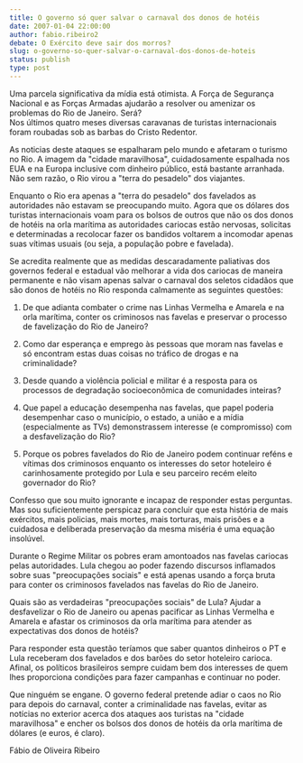 ```yaml
---
title: O governo só quer salvar o carnaval dos donos de hotéis
date: 2007-01-04 22:00:00
author: fabio.ribeiro2
debate: O Exército deve sair dos morros?
slug: o-governo-so-quer-salvar-o-carnaval-dos-donos-de-hoteis
status: publish 
type: post
---
```


Uma parcela significativa da mídia está otimista. A Força de Segurança Nacional e as Forças Armadas ajudarão a resolver ou amenizar os problemas do Rio de Janeiro. Será?  
Nos últimos quatro meses diversas caravanas de turistas internacionais foram roubadas sob as barbas do Cristo Redentor.   
  
As noticias deste ataques se espalharam pelo mundo e afetaram o turismo no Rio. A imagem da "cidade maravilhosa", cuidadosamente espalhada nos EUA e na Europa inclusive com dinheiro público, está bastante arranhada. Não sem razão, o Rio virou a "terra do pesadelo" dos viajantes.  
  
Enquanto o Rio era apenas a "terra do pesadelo" dos favelados as autoridades não estavam se preocupando muito. Agora que os dólares dos turistas internacionais voam para os bolsos de outros que não os dos donos de hotéis na orla marítima as autoridades cariocas estão nervosas, solicitas e determinadas a recolocar fazer os bandidos voltarem a incomodar apenas suas vítimas usuais (ou seja, a população pobre e favelada).  
  
Se acredita realmente que as medidas descaradamente paliativas dos governos federal e estadual vão melhorar a vida dos cariocas de maneira permanente e não visam apenas salvar o carnaval dos seletos cidadãos que são donos de hotéis no Rio responda calmamente as seguintes questões:  
  
1) De que adianta combater o crime nas Linhas Vermelha e Amarela e na orla marítima, conter os criminosos nas favelas e preservar o processo de favelização do Rio de Janeiro?   
  
2) Como dar esperança e emprego às pessoas que moram nas favelas e só encontram estas duas coisas no tráfico de drogas e na criminalidade?   
  
3) Desde quando a violência policial e militar é a resposta para os processos de degradação socioeconômica de comunidades inteiras?   
  
4) Que papel a educação desempenha nas favelas, que papel poderia desempenhar caso o município, o estado, a união e a mídia (especialmente as TVs) demonstrassem interesse (e compromisso) com a desfavelização do Rio?   
  
5) Porque os pobres favelados do Rio de Janeiro podem continuar reféns e vítimas dos criminosos enquanto os interesses do setor hoteleiro é carinhosamente protegido por Lula e seu parceiro recém eleito governador do Rio?  
  
Confesso que sou muito ignorante e incapaz de responder estas perguntas. Mas sou suficientemente perspicaz para concluir que esta história de mais exércitos, mais policias, mais mortes, mais torturas, mais prisões e a cuidadosa e deliberada preservação da mesma miséria é uma equação insolúvel.   
  
Durante o Regime Militar os pobres eram amontoados nas favelas cariocas pelas autoridades. Lula chegou ao poder fazendo discursos inflamados sobre suas "preocupações sociais" e está apenas usando a força bruta para conter os criminosos favelados nas favelas do Rio de Janeiro.   
  
Quais são as verdadeiras "preocupações sociais" de Lula? Ajudar a desfavelizar o Rio de Janeiro ou apenas pacificar as Linhas Vermelha e Amarela e afastar os criminosos da orla marítima para atender as expectativas dos donos de hotéis?  
  
Para responder esta questão teríamos que saber quantos dinheiros o PT e Lula receberam dos favelados e dos barões do setor hoteleiro carioca. Afinal, os políticos brasileiros sempre cuidam bem dos interesses de quem lhes proporciona condições para fazer campanhas e continuar no poder.  
  
Que ninguém se engane. O governo federal pretende adiar o caos no Rio para depois do carnaval, conter a criminalidade nas favelas, evitar as notícias no exterior acerca dos ataques aos turistas na "cidade maravilhosa" e encher os bolsos dos donos de hotéis da orla marítima de dólares (e euros, é claro).  
  
Fábio de Oliveira Ribeiro
